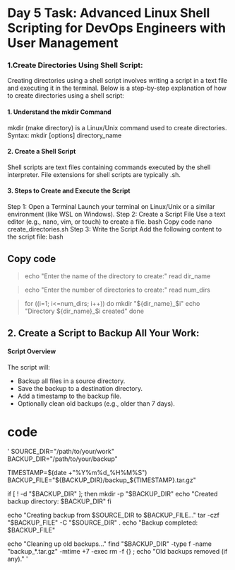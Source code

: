 
# Day 5 Task: Advanced Linux Shell Scripting for DevOps Engineers with User Management
### 1.Create Directories Using Shell Script:

Creating directories using a shell script involves writing a script in a text file and executing it in the terminal. Below is a step-by-step explanation of how to create directories using a shell script:

#### 1. Understand the mkdir Command
mkdir (make directory) is a Linux/Unix command used to create directories.
Syntax: mkdir [options] directory_name
#### 2. Create a Shell Script
Shell scripts are text files containing commands executed by the shell interpreter.
File extensions for shell scripts are typically .sh.
#### 3. Steps to Create and Execute the Script
Step 1: Open a Terminal
Launch your terminal on Linux/Unix or a similar environment (like WSL on Windows).
Step 2: Create a Script File
Use a text editor (e.g., nano, vim, or touch) to create a file.
bash
Copy code
nano create_directories.sh
Step 3: Write the Script
Add the following content to the script file:
bash
## Copy code
> echo "Enter the name of the directory to create:"
> read dir_name

> echo "Enter the number of directories to create:"
> read num_dirs

> for ((i=1; i<=num_dirs; i++))
> do
> mkdir "${dir_name}_$i"
> echo "Directory ${dir_name}_$i created"
> done 

## 2. Create a Script to Backup All Your Work:
#### Script Overview
The script will:
* Backup all files in a source directory.
* Save the backup to a destination directory.
* Add a timestamp to the backup file.
* Optionally clean old backups (e.g., older than 7 days).
# code
' SOURCE_DIR="/path/to/your/work"    
BACKUP_DIR="/path/to/your/backup"  


TIMESTAMP=$(date +"%Y%m%d_%H%M%S")
BACKUP_FILE="${BACKUP_DIR}/backup_${TIMESTAMP}.tar.gz"


if [ ! -d "$BACKUP_DIR" ]; then
    mkdir -p "$BACKUP_DIR"
    echo "Created backup directory: $BACKUP_DIR"
fi


echo "Creating backup from $SOURCE_DIR to $BACKUP_FILE..."
tar -czf "$BACKUP_FILE" -C "$SOURCE_DIR" .
echo "Backup completed: $BACKUP_FILE"


echo "Cleaning up old backups..."
find "$BACKUP_DIR" -type f -name "backup_*.tar.gz" -mtime +7 -exec rm -f {} \;
echo "Old backups removed (if any)." '

